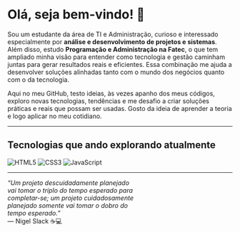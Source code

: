 # Olá, seja bem-vindo! 👋 

Sou um estudante da área de TI e Administração, curioso e interessado especialmente por **análise e desenvolvimento de projetos e sistemas**.  
Além disso, estudo **Programação e Administração na Fatec**, o que tem ampliado minha visão para entender como tecnologia e gestão caminham juntas para gerar resultados reais e eficientes. Essa combinação me ajuda a desenvolver soluções alinhadas tanto com o mundo dos negócios quanto com o da tecnologia.

Aqui no meu GitHub, testo ideias, às vezes apanho dos meus códigos, exploro novas tecnologias, tendências e me desafio a criar soluções práticas e reais que possam ser usadas. Gosto da ideia de aprender a teoria e logo aplicar no meu cotidiano.

---

## Tecnologias que ando explorando atualmente  
![HTML5](https://img.shields.io/badge/HTML5-E34F26?style=for-the-badge&logo=html5&logoColor=white) ![CSS3](https://img.shields.io/badge/CSS3-1572B6?style=for-the-badge&logo=css3&logoColor=white)  ![JavaScript](https://img.shields.io/badge/JavaScript-F7DF1E?style=for-the-badge&logo=javascript&logoColor=black)  

---

*“Um projeto descuidadamente planejado  
vai tomar o triplo do tempo esperado para  
completar-se; um projeto cuidadosamente  
planejado somente vai tomar o dobro do  
tempo esperado.”*  
— Nigel Slack ☕💻
